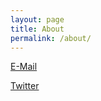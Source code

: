 ```yaml
---
layout: page
title: About
permalink: /about/
---
```



[E-Mail](mailto:me@nilswaldowski.de)

[Twitter](https://twitter.com/NilsWaldowski)